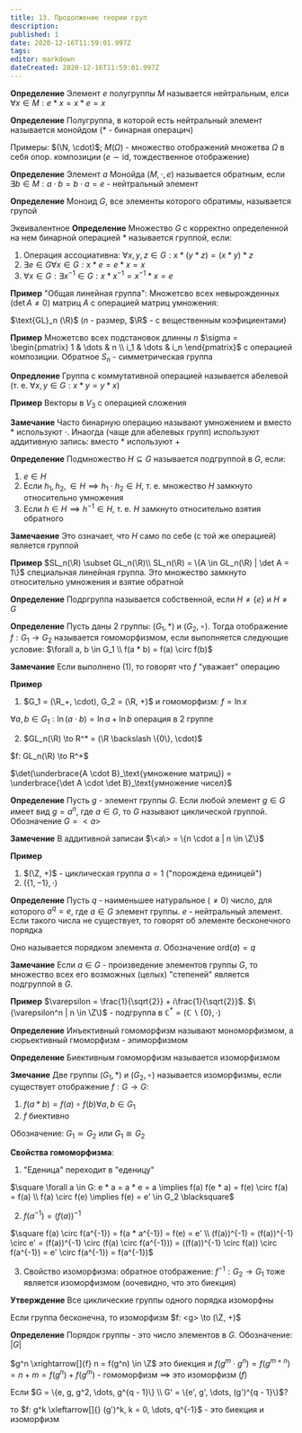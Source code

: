```yaml
---
title: 13. Продолжение теории груп
description: 
published: 1
date: 2020-12-16T11:59:01.997Z
tags: 
editor: markdown
dateCreated: 2020-12-16T11:59:01.997Z
---
```


**Определение** Элемент $e$ полугруппы $M$ называется нейтральным, елси $\forall x \in M: e*x = x * e = x$

**Определение** Полугруппа, в которой есть нейтральный элемент называется монойдом ($*$ - бинарная операцич)

Примеры: $(\N, \cdot)$; $M(\Omega)$ - множество отображений множетва $\Omega$ в себя опор. композиции ($e \sim \text{id}$, тождественное отображение)

**Определение** Элемент $a$ Монойда $(M, \cdot, e)$ называется обратным, если $\exists b \in M: a \cdot b = b \cdot a = e$ - нейтральный элемент

**Определение** Моноид $G$, все элементы которого обратимы, называется групой

Эквивалентное **Определение** Множество $G$ с корректно определенной на нем бинарной операцией $*$ называется группой, если:

1. Операция ассоциативна: $\forall x, y, z \in G: x * (y * z) = (x * y) * z$
2. $\exists e \in G \forall x \in G: x * e = e * x = x$
3. $\forall x \in G: \exists x^{-1} \in G: x * x^{-1} = x^{-1} * x = e$

**Пример** "Общая линейная группа": Множетсво всех невырожденных ($\det A \not= 0$) матриц $A$ с операцией матриц умножения:

$\text{GL}_n (\R)$ ($n$ - размер, $\R$ - с вещественным коэфициентами)

**Пример** Множетсво всех подстановок длинны $n$ $\sigma = \begin{pmatrix}
    1 & \dots & n \\
    i_1 & \dots & i_n
\end{pmatrix}$ с операцией композиции. Обратное $S_n$ - симметрическая группа

**Опредление** Группа с коммутативной операцией называется абелевой (т. е. $\forall x, y \in G: x * y = y * x$)

**Пример** Векторы в $V_3$ с операцией сложения

**Замечание** Часто бинарную операцию называют умножением и вместо $*$ используют $\cdot$. Инаогда (чаще для абелевых групп) используют аддитивную запись: вместо $*$ используют $+$

**Определение** Подмножество $H \subseteq G$ называется подгруппой в $G$, если: 

1. $e \in H$
2. Если $h_1, h_2, \in H \implies h_1 \cdot h_2 \in H$, т. е. множество $H$ замкнуто относительно умножения
3. Если $h \in H \implies h^{-1} \in H$, т. е. $H$ замкнуто относительно взятия обратного

**Замечаение** Это означает, что $H$ само по себе (с той же операцией) является группой

**Пример** $SL_n(\R) \subset GL_n(\R)\\
SL_n(\R) = \{A \in GL_n(\R) | \det A = 1\}$ специальная линейная группа. Это множество замкнуто относительно умножения и взятие обратной

**Определение** Подргруппа называется собственной, если $H \not= \{e\}$ и $H \not= G$

**Определение** Пусть даны 2 группы: $(G_1, *)$ и $(G_2, \circ)$. Тогда отображение $f: G_1 \to G_2$ называется гомоморфизмом, если выполняется следующие условие: $\forall a, b \in G_1 \\
f(a * b) = f(a) \circ f(b)$

**Замечание** Если выполнено (1), то говорят что $f$ "уважает" операцию

**Пример** 
1. $G_1 = (\R_+, \cdot), G_2 = (\R, +)$ и гомоморфизм: $f = \ln x$

$\forall a, b \in G_1: \ln(a \cdot b) = \ln a + \ln b$ операция в 2 группе

2. $GL_n(\R) \to R^* = (\R \backslash \{0\}, \cdot)$

$f: GL_n(\R) \to R^+$

$\det(\underbrace{A \cdot B}_\text{умножение матриц}) = \underbrace{\det A \cdot \det B}_\text{умножение чисел}$

**Определение** Пусть $g$ - элемент группы $G$. Если любой элемент $g \in G$ имеет вид $g = a^n$, где $a \in G$, то $G$ называют циклической группой. Обозначение $G = <a>$

**Замечение** В аддитивной записаи $\<a\> = \{n \cdot a | n \in \Z\}$

**Пример**
1. $(\Z, +)$ - циклическая группа $a = 1$ ("порождена единицей")
2. $(\{1, -1\}, \cdot)$

**Определение** Пусть $q$ - наименьшее натуральное ($\not= 0$) число, для которого $a^q = e$, где $a \in G$ элемент группы. $e$ - нейтральный элемент. Если такого числа не существует, то говорят об элементе бесконечного порядка

Оно называется порядком элемента $a$. Обозначение $\text{ord}(a) = q$

**Замечание** Если $a \in G$ - произведение элементов группы $G$, то множество всех его возможных (целых) "степеней" является подгруппой в $G$.

**Пример** $\varepsilon = \frac{1}{\sqrt{2}} + i\frac{1}{\sqrt{2}}$. $\{\varepsilon^n | n \in \Z\}$ - подгруппа в $\mathbb{C}^* = (\mathbb{C} \backslash \{0\}, \cdot)$

**Определение** Инъективный гомоморфизм называют мономорфизмом, а сюрьективный гмоморфизм - эпиморфизмом

**Определение** Биективным гомоморфизм называется изоморфизмом

**Змечание** Две группы $(G_1, *)$ и $(G_2, \circ)$ называется изоморфизмы, если существует отображение $f: G \to G$:
1. $f(a * b) = f(a) \circ f(b) \forall a, b \in G_1$
2. $f$ биективно

Обозначение: $G_1 \simeq G_2$ или $G_1 \cong G_2$

**Свойства гомоморфизма**:
1. "Еденица" переходит в "еденицу"

$\square \forall a \in G: e * a = a * e = a \implies f(a) f(e * a) = f(e) \circ f(a) = f(a) \\
f(a) \circ f(e) \implies f(e) = e' \in G_2 \blacksquare$

2. $f(a^{-1}) = (f(a))^{-1} {}$

$\square f(a) \circ f(a^{-1}) = f(a * a^{-1}) = f(e) = e' \\
(f(a))^{-1} = (f(a))^{-1} \circ e' = (f(a))^{-1} \circ (f(a) \circ f(a^{-1})) = ((f(a))^{-1} \circ f(a)) \circ f(a^{-1}) = e' \circ f(a^{-1}) = f(a^{-1})$

3. Свойство изоморфизма: обратное отображение: $f^{-1}: G_2 \to G_1$ тоже является изоморфизмом (оочевидно, что это биекция)

**Утверждение** Все циклические группы одного порядка изоморфны

Если группа бесконечна, то изоморфизм $f: <g> \to (\Z, +)$

**Определение** Порядок группы - это число элементов в $G$. Обозначение: $|G|$

$g^n \xrightarrow[]{f} n = f(g^n) \in \Z$ это биекция и $f(g^m \cdot g^n) = f(g^{m + n}) = n + m = f(g^n) + f(g^m)$ - гомоморфизм $\implies$ это изоморфизм ($f$)

Если $G = \{e, g, g^2, \dots, g^{q - 1}\} \\
G' = \{e', g', \dots, (g')^{q - 1}\}$?

то $f: g^k \xleftarrow[]{} (g')^k, k = 0, \dots, q^{-1}$ - это биекция и изоморфизм